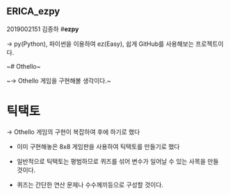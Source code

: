 ## ERICA_ezpy
2019002151 김종하
#**ezpy**

-> py(Python), 파이썬을 이용하여 ez(Easy), 쉽게 GitHub를 사용해보는 프로젝트이다.


~# Othello~

~-> Othello 게임을 구현해볼 생각이다.~

# 틱택토

-> Othello 게임의 구현이 복잡하여 후에 하기로 했다

- 이미 구현해놓은 8x8 게임판을 사용하여 틱택토를 만들기로 했다

- 일반적으로 틱택토는 평범하므로 퀴즈를 섞어 변수가 일어날 수 있는 사목을 만들 것이다.

- 퀴즈는 간단한 연산 문제나 수수께끼등으로 구성할 것이다.
